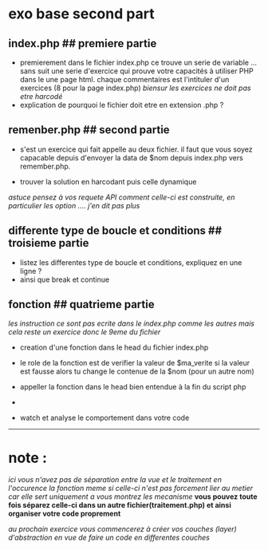 # exo base second part #

## index.php ## premiere partie

* premierement dans le fichier index.php ce trouve un serie de variable ... sans suit une serie d'exercice qui prouve votre capacités à utiliser PHP dans le une page html. chaque commentaires est l'intituler d'un exercices (8 pour la page index.php) *biensur les exercices ne doit pas etre harcodé*
* explication de pourquoi le fichier doit etre en extension .php ? 
  

## remenber.php ## second partie

* s'est un exercice qui fait appelle au deux fichier. il faut que vous soyez capacable depuis d'envoyer la data de $nom depuis index.php vers remember.php.

* trouver la solution en harcodant puis celle dynamique

*astuce pensez à vos requete API comment celle-ci est construite, en particulier les option .... j'en dit pas plus*

## differente type de boucle et conditions ## troisieme partie

* listez les differentes type de boucle et conditions, expliquez en une ligne ?
* ainsi que break et continue

## fonction ## quatrieme partie
*les instruction ce sont pas ecrite dans le index.php comme les autres mais cela reste un exercice donc le 9eme du fichier*

* creation d'une fonction dans le head du fichier index.php

* le role de la fonction est de verifier la valeur de $ma_verite si la valeur est fausse alors tu change le contenue de la $nom (pour un autre nom)

* appeller la fonction dans le head bien entendue à la fin du script php 
* 
* watch et analyse le comportement dans votre code 
  
****
# note : #
*ici vous n'avez pas de séparation entre la vue et le traitement en l'occurence la fonction meme si celle-ci n'est pas forcement lier au metier car elle sert uniquement a vous montrez les mecanisme*
**vous pouvez toute fois séparez celle-ci dans un autre fichier(traitement.php) et ainsi organiser votre code proprement**

*au prochain exercice vous commencerez à créer vos couches (layer) d'abstraction en vue de faire un code en differentes couches*

 